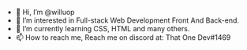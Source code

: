 - 👋 Hi, I’m @willuop
- 👀 I’m interested in Full-stack Web Development Front And Back-end.
- 🌱 I’m currently learning CSS, HTML and many others.
- 📫 How to reach me, Reach me on discord at: That One Dev#1469
